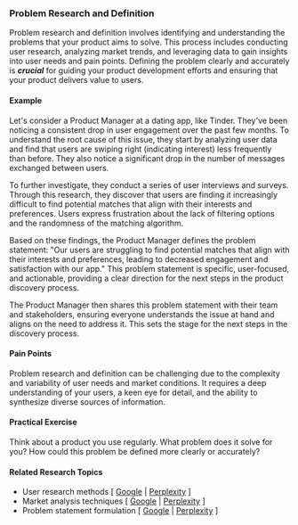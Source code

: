 ### Problem Research and Definition

Problem research and definition involves identifying and understanding the problems that your product aims to solve. This process includes conducting user research, analyzing market trends, and leveraging data to gain insights into user needs and pain points. Defining the problem clearly and accurately is ***crucial*** for guiding your product development efforts and ensuring that your product delivers value to users.

#### Example

Let's consider a Product Manager at a dating app, like Tinder. They've been noticing a consistent drop in user engagement over the past few months. To understand the root cause of this issue, they start by analyzing user data and find that users are swiping right (indicating interest) less frequently than before. They also notice a significant drop in the number of messages exchanged between users.

To further investigate, they conduct a series of user interviews and surveys. Through this research, they discover that users are finding it increasingly difficult to find potential matches that align with their interests and preferences. Users express frustration about the lack of filtering options and the randomness of the matching algorithm.

Based on these findings, the Product Manager defines the problem statement: "Our users are struggling to find potential matches that align with their interests and preferences, leading to decreased engagement and satisfaction with our app." This problem statement is specific, user-focused, and actionable, providing a clear direction for the next steps in the product discovery process.

The Product Manager then shares this problem statement with their team and stakeholders, ensuring everyone understands the issue at hand and aligns on the need to address it. This sets the stage for the next steps in the discovery process.

#### Pain Points

Problem research and definition can be challenging due to the complexity and variability of user needs and market conditions. It requires a deep understanding of your users, a keen eye for detail, and the ability to synthesize diverse sources of information.

#### Practical Exercise

Think about a product you use regularly. What problem does it solve for you? How could this problem be defined more clearly or accurately?

#### Related Research Topics

- User research methods [ [Google](https://www.google.com/search?q=User%20research%20methods%20in%20product%20management) | [Perplexity](https://www.perplexity.ai/?q=User%20research%20methods%20in%20product%20management) ]
- Market analysis techniques [ [Google](https://www.google.com/search?q=Market%20analysis%20techniques%20in%20product%20management) | [Perplexity](https://www.perplexity.ai/?q=Market%20analysis%20techniques%20in%20product%20management) ]
- Problem statement formulation [ [Google](https://www.google.com/search?q=Problem%20statement%20formulation%20in%20product%20management) | [Perplexity](https://www.perplexity.ai/?q=Problem%20statement%20formulation%20in%20product%20management) ]


